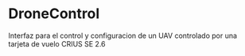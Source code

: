# DroneControl
Interfaz para el control y configuracion de un UAV controlado por una tarjeta de vuelo CRIUS SE 2.6
